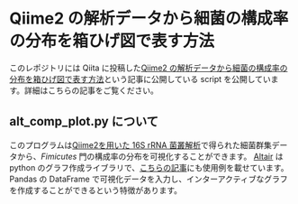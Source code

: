 # Qiime2 の解析データから細菌の構成率の分布を箱ひげ図で表す方法

このレポジトリには Qiita に投稿した[Qiime2 の解析データから細菌の構成率の分布を箱ひげ図で表す方法](https://qiita.com/keisuke-ota/items/cfd5d0cf835b99d24edd)という記事に公開している script を公開しています。詳細はこちらの記事をご覧ください。

## alt_comp_plot.py について

このプログラムは[Qiime2を用いた 16S rRNA 菌叢解析](https://qiita.com/keisuke-ota/items/6399b2f2f7459cd9e418)で得られた細菌群集データから、$Fimicutes$ 門の構成率の分布を可視化することができます。
[Altair](https://altair-viz.github.io/index.html) は python のグラフ作成ライブラリで、[こちらの記事](https://qiita.com/keisuke-ota/items/80d64153c499c8cc4774)にも使用例を載せています。Pandas の DataFrame で可視化データを入力し、インターアクティブなグラフを作成することができるという特徴があります。